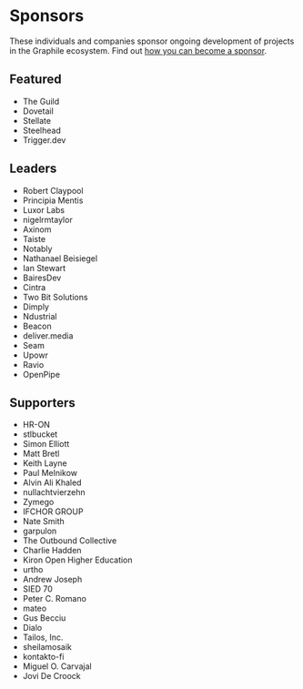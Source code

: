 # Sponsors

These individuals and companies sponsor ongoing development of projects in the
Graphile ecosystem. Find out
[how you can become a sponsor](https://graphile.org/sponsor/).

## Featured

- The Guild
- Dovetail
- Stellate
- Steelhead
- Trigger.dev

## Leaders

- Robert Claypool
- Principia Mentis
- Luxor Labs
- nigelrmtaylor
- Axinom
- Taiste
- Notably
- Nathanael Beisiegel
- Ian Stewart
- BairesDev
- Cintra
- Two Bit Solutions
- Dimply
- Ndustrial
- Beacon
- deliver.media
- Seam
- Upowr
- Ravio
- OpenPipe

## Supporters

- HR-ON
- stlbucket
- Simon Elliott
- Matt Bretl
- Keith Layne
- Paul Melnikow
- Alvin Ali Khaled
- nullachtvierzehn
- Zymego
- IFCHOR GROUP
- Nate Smith
- garpulon
- The Outbound Collective
- Charlie Hadden
- Kiron Open Higher Education
- urtho
- Andrew Joseph
- SIED 70
- Peter C. Romano
- mateo
- Gus Becciu
- Dialo
- Tailos, Inc.
- sheilamosaik
- kontakto-fi
- Miguel O. Carvajal
- Jovi De Croock
